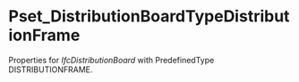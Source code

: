 # Pset_DistributionBoardTypeDistributionFrame

Properties for _IfcDistributionBoard_ with PredefinedType DISTRIBUTIONFRAME.
<!-- end of short definition -->

